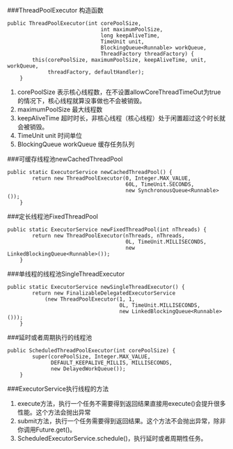 ###ThreadPoolExecutor
构造函数

```
public ThreadPoolExecutor(int corePoolSize,
                              int maximumPoolSize,
                              long keepAliveTime,
                              TimeUnit unit,
                              BlockingQueue<Runnable> workQueue,
                              ThreadFactory threadFactory) {
        this(corePoolSize, maximumPoolSize, keepAliveTime, unit, workQueue,
             threadFactory, defaultHandler);
    }
```

1. corePoolSize 表示核心线程数，在不设置allowCoreThreadTimeOut为true的情况下，核心线程就算没事做也不会被销毁。
2. maximumPoolSize 最大线程数
3. keepAliveTime 超时时长，非核心线程（核心线程）处于闲置超过这个时长就会被销毁。
4. TimeUnit unit 时间单位
5. BlockingQueue<Runnable> workQueue 缓存任务队列

###可缓存线程池newCachedThreadPool

```
public static ExecutorService newCachedThreadPool() {
        return new ThreadPoolExecutor(0, Integer.MAX_VALUE,
                                      60L, TimeUnit.SECONDS,
                                      new SynchronousQueue<Runnable>());
    }
```

###定长线程池FixedThreadPool

```
public static ExecutorService newFixedThreadPool(int nThreads) {
        return new ThreadPoolExecutor(nThreads, nThreads,
                                      0L, TimeUnit.MILLISECONDS,
                                      new LinkedBlockingQueue<Runnable>());
    }
```

###单线程的线程池SingleThreadExecutor

```
public static ExecutorService newSingleThreadExecutor() {
        return new FinalizableDelegatedExecutorService
            (new ThreadPoolExecutor(1, 1,
                                    0L, TimeUnit.MILLISECONDS,
                                    new LinkedBlockingQueue<Runnable>()));
    }
```

###延时或者周期执行的线程池

```
public ScheduledThreadPoolExecutor(int corePoolSize) {
        super(corePoolSize, Integer.MAX_VALUE,
              DEFAULT_KEEPALIVE_MILLIS, MILLISECONDS,
              new DelayedWorkQueue());
    }
```

###ExecutorService执行线程的方法

1. execute方法，执行一个任务不需要得到返回结果直接用execute()会提升很多性能。这个方法会抛出异常
2. submit方法，执行一个任务需要得到返回结果。这个方法不会抛出异常，除非你调用Future.get()。
3. ScheduledExecutorService.schedule()，执行延时或者周期性任务。
